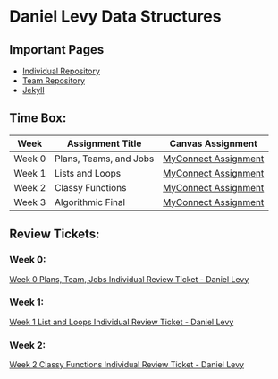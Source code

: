 # Daniel Levy Data Structures #

## Important Pages ##
* [Individual Repository](https://github.com/danaylevy2004/danlevyrepo)
* [Team Repository](https://github.com/danaylevy2004/danlevyrepo)
* [Jekyll](https://danaylevy2004.github.io/danlevyrepo/)

## Time Box: ##
| Week | Assignment Title | Canvas Assignment |
| ---- | ---------------- | ----------------- |
| Week 0 | Plans, Teams, and Jobs | [MyConnect Assignment](https://poway.instructure.com/courses/112335/assignments/2043640) |
| Week 1 | Lists and Loops | [MyConnect Assignment](https://poway.instructure.com/courses/112335/assignments/2057997) |
| Week 2 | Classy Functions | [MyConnect Assignment](https://poway.instructure.com/courses/112335/assignments/2062669) |
| Week 3 | Algorithmic Final | [MyConnect Assignment](https://poway.instructure.com/courses/112335/assignments/2077246) |

## Review Tickets: ##
### Week 0: ###
[Week 0 Plans, Team, Jobs Individual Review Ticket - Daniel Levy](https://github.com/danaylevy2004/danlevyrepo/issues/1)

### Week 1: ###
[Week 1 List and Loops Individual Review Ticket - Daniel Levy](https://github.com/danaylevy2004/danlevyrepo/issues/2)

### Week 2: ###
[Week 2 Classy Functions Individual Review Ticket - Daniel Levy](https://github.com/danaylevy2004/danlevyrepo/issues/3)
